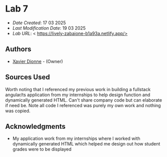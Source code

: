 # Lab 7

* *Date Created*: 17 03 2025
* *Last Modification Date*: 19 03 2025
* *Lab URL*: < https://lively-zabaione-b1a93a.netlify.app/>

## Authors

* [Xavier Dionne](xavier.dionne@dal.ca) - (Owner)

## Sources Used

Worth noting that I referenced my previous work in building a fullstack angular/ts application from my internships to help design function and dynamically generated HTML. Can't share company code but can elaborate if need be. Note all code I referenced was purely my own work and nothing was copied.

## Acknowledgments

* My application work from my internships where I worked with dynamically generated HTML which helped me design out how student grades were to be displayed